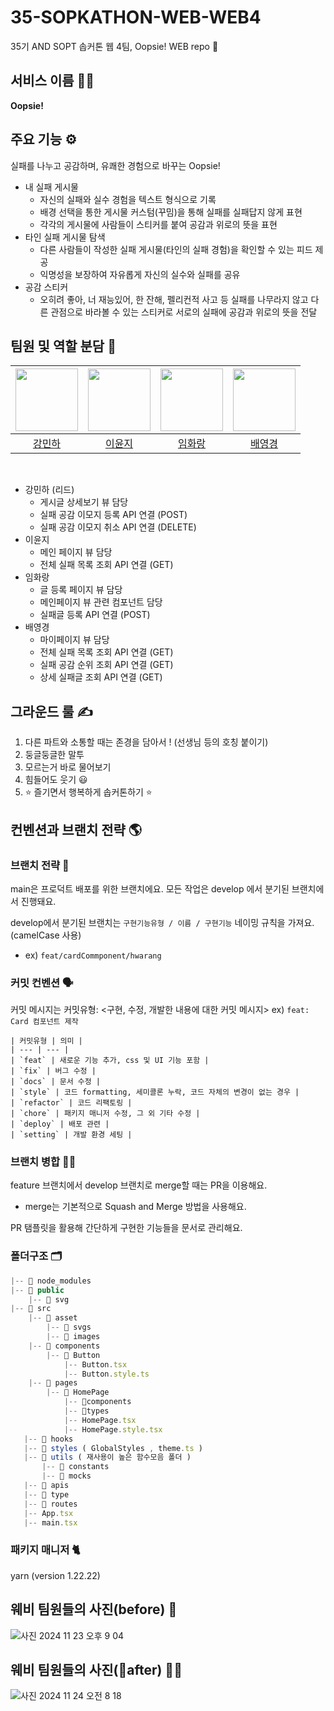 # 35-SOPKATHON-WEB-WEB4

35기 AND SOPT 솝커톤 웹 4팀, Oopsie! WEB repo 🫢

## 서비스 이름 🧑‍🔧

**Oopsie!**

## 주요 기능 ⚙️

실패를 나누고 공감하며, 유쾌한 경험으로 바꾸는 Oopsie!

- 내 실패 게시물
    - 자신의 실패와 실수 경험을 텍스트 형식으로 기록
    - 배경 선택을 통한 게시물 커스텀(꾸밈)을 통해 실패를 실패답지 않게 표현
    - 각각의 게시물에 사람들이 스티커를 붙여 공감과 위로의 뜻을 표현
- 타인 실패 게시물 탐색
    - 다른 사람들이 작성한 실패 게시물(타인의 실패 경험)을 확인할 수 있는 피드 제공
    - 익명성을 보장하여 자유롭게 자신의 실수와 실패를 공유
- 공감 스티커
    - 오히려 좋아, 너 재능있어, 한 잔해, 펠리컨적 사고 등 실패를 나무라지 않고 다른 관점으로 바라볼 수 있는 스티커로 서로의 실패에 공감과 위로의 뜻을 전달

## 팀원 및 역할 분담 👬

| <img src="https://avatars.githubusercontent.com/u/118591632?s=400&u=86faba07e97d39ff19e7fab0fc90533d72d6a6c8&v=4" width="100" height="100"> | <img src="https://avatars.githubusercontent.com/u/90778858?v=4" width="100" height="100"> | <img src="https://avatars.githubusercontent.com/thisishwarang?v=4" width="100" height="100"> | <img src="https://avatars.githubusercontent.com/bykbyk0401?v=4" width="100" height="100"> |
|:---:|:---:|:---:|:---:|
| [강민하](https://github.com/gonn-i) | [이윤지](https://github.com/gwagjiug) | [임화랑](https://github.com/daahyunk) | [배영경](https://github.com/shroqkf) |

<br>

- 강민하 (리드)
    - 게시글 상세보기 뷰 담당
    - 실패 공감 이모지 등록 API 연결 (POST)
    - 실패 공감 이모지 취소 API 연결 (DELETE)
- 이윤지
    - 메인 페이지 뷰 담당
    - 전체 실패 목록 조회 API 연결 (GET)
- 임화랑
    - 글 등록 페이지 뷰 담당
    - 메인페이지 뷰 관련 컴포넌트 담당
    - 실패글 등록 API 연결 (POST)
- 배영경
    - 마이페이지 뷰 담당
    - 전체 실패 목록 조회 API 연결 (GET)
    - 실패 공감 순위 조회 API 연결 (GET)
    - 상세 실패글 조회 API 연결 (GET)
  

## 그라운드 룰 ✍️

1. 다른 파트와 소통할 때는 존경을 담아서 ! (선생님 등의 호칭 붙이기)
2. 둥글둥글한 말투
3. 모르는거 바로 물어보기
4. 힘들어도 웃기 😃
5. ⭐️ 즐기면서 행복하게 솝커톤하기 ⭐️

## 컨벤션과 브랜치 전략 🌎

### 브랜치 전략 🦿

main은 프로덕트 배포를 위한 브랜치에요.
모든 작업은 develop 에서 분기된 브랜치에서 진행돼요.

develop에서 분기된 브랜치는 `구현기능유형 / 이름 / 구현기능` 네이밍 규칙을 가져요. (camelCase 사용)

- ex) `feat/cardCommponent/hwarang`

### 커밋 컨벤션 🗣️

커밋 메시지는 커밋유형: <구현, 수정, 개발한 내용에 대한 커밋 메시지>
ex) `feat: Card 컴포넌트 제작`

```
| 커밋유형 | 의미 |
| --- | --- |
| `feat` | 새로운 기능 추가, css 및 UI 기능 포함 |
| `fix` | 버그 수정 |
| `docs` | 문서 수정 |
| `style` | 코드 formatting, 세미콜론 누락, 코드 자체의 변경이 없는 경우 |
| `refactor` | 코드 리팩토링 |
| `chore` | 패키지 매니저 수정, 그 외 기타 수정 |
| `deploy` | 배포 관련 |
| `setting` | 개발 환경 세팅 |

```

### 브랜치 병합 🙋‍♂️

feature 브랜치에서 develop 브랜치로 merge할 때는 PR을 이용해요. 

- merge는 기본적으로 Squash and Merge 방법을 사용해요.

PR 탬플릿을 활용해 간단하게 구현한 기능들을 문서로 관리해요.

### 폴더구조 🗂️

```jsx
|-- 📁 node_modules
|-- 📁 public
    |-- 📁 svg
|-- 📁 src
    |-- 📁 asset
        |-- 📁 svgs
        |-- 📁 images
    |-- 📁 components
        |-- 📁 Button
            |-- Button.tsx
            |-- Button.style.ts
    |-- 📁 pages
   	    |-- 📁 HomePage
            |-- 📁components
            |-- 📁types
            |-- HomePage.tsx
            |-- HomePage.style.tsx
   |-- 📁 hooks
   |-- 📁 styles ( GlobalStyles , theme.ts )
   |-- 📁 utils ( 재사용이 높은 함수모음 폴더 )
       |-- 📁 constants
       |-- 📁 mocks
   |-- 📁 apis
   |-- 📁 type
   |-- 📁 routes
   |-- App.tsx
   |-- main.tsx

```

### 패키지 매니저 🐈

yarn (version 1.22.22)

## 웨비 팀원들의 사진(before) 🌊

![사진 2024  11  23  오후 9 04](https://github.com/user-attachments/assets/96c8887f-a7e8-455f-9de1-356e1132fdf4)

## 웨비 팀원들의 사진(after) 🌊🌊

![사진 2024  11  24  오전 8 18](https://github.com/user-attachments/assets/3cb43409-9c0a-4b96-9ab9-2a5085482f21)
